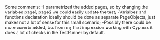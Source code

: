 Some comments:
-I parametrized the added pages, so by changing the variables page1, page2 we could easily update the test;
-Varialbes and functions declaration ideally should be done as separate PageObjects, just makes not a lot of sense for this small scenario;
-Possibly there could be more asserts added, but from my first impression working with Cypress it does a lot of checks in the TestRunner by default.

